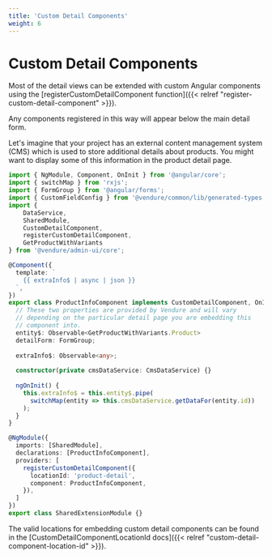 ```yaml
---
title: 'Custom Detail Components'
weight: 6
---
```


# Custom Detail Components

Most of the detail views can be extended with custom Angular components using the [registerCustomDetailComponent function]({{< relref "register-custom-detail-component" >}}).

Any components registered in this way will appear below the main detail form.

Let's imagine that your project has an external content management system (CMS) which is used to store additional details about products. You might want to display some of this information in the product detail page.

```ts
import { NgModule, Component, OnInit } from '@angular/core';
import { switchMap } from 'rxjs';
import { FormGroup } from '@angular/forms';
import { CustomFieldConfig } from '@vendure/common/lib/generated-types';
import {
    DataService,
    SharedModule,
    CustomDetailComponent,
    registerCustomDetailComponent,
    GetProductWithVariants
} from '@vendure/admin-ui/core';

@Component({
  template: `
    {{ extraInfo$ | async | json }}
  `,
})
export class ProductInfoComponent implements CustomDetailComponent, OnInit {
  // These two properties are provided by Vendure and will vary
  // depending on the particular detail page you are embedding this
  // component into.
  entity$: Observable<GetProductWithVariants.Product>
  detailForm: FormGroup;
  
  extraInfo$: Observable<any>;
  
  constructor(private cmsDataService: CmsDataService) {}
  
  ngOnInit() {
    this.extraInfo$ = this.entity$.pipe(
      switchMap(entity => this.cmsDataService.getDataFor(entity.id))
    );
  }
}

@NgModule({
  imports: [SharedModule],
  declarations: [ProductInfoComponent],
  providers: [
    registerCustomDetailComponent({
      locationId: 'product-detail',
      component: ProductInfoComponent,
    }),
  ]
})
export class SharedExtensionModule {}
```

The valid locations for embedding custom detail components can be found in the [CustomDetailComponentLocationId docs]({{< relref "custom-detail-component-location-id" >}}).

